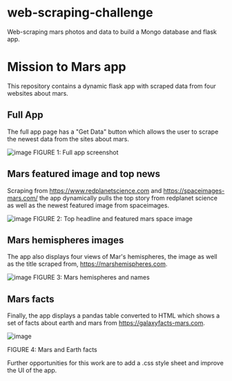 # web-scraping-challenge
Web-scraping mars photos and data to build a Mongo database and flask app.

# Mission to Mars app
This repository contains a dynamic flask app with scraped data from four websites about mars. 

## Full App
The full app page has a "Get Data" button which allows the user to scrape the newest data from the sites about mars.

![image](https://github.com/jshapi16/web-scraping-challenge/blob/main/images/full_app.png?raw=true)
FIGURE 1: Full app screenshot


## Mars featured image and top news
Scraping from https://www.redplanetscience.com and https://spaceimages-mars.com/ the app dynamically pulls the top story from redplanet science as well as the newest featured image from spaceimages.

![image](https://github.com/jshapi16/web-scraping-challenge/blob/main/images/mars_space_featured_image_scrape.png?raw=true)
FIGURE 2: Top headline and featured mars space image

## Mars hemispheres images
The app also displays four views of Mar's hemispheres, the image as well as the title scraped from, https://marshemispheres.com.

![image](https://github.com/jshapi16/web-scraping-challenge/blob/main/images/hemisphere_scrape_images.png?raw=true)
FIGURE 3: Mars hemispheres and names

## Mars facts
Finally, the app displays a pandas table converted to HTML which shows a set of facts about earth and mars from https://galaxyfacts-mars.com.

![image](https://github.com/jshapi16/web-scraping-challenge/blob/main/images/mars_facts_table_scrape.png?raw=true)

FIGURE 4: Mars and Earth facts

Further opportunities for this work are to add a .css style sheet and improve the UI of the app.

